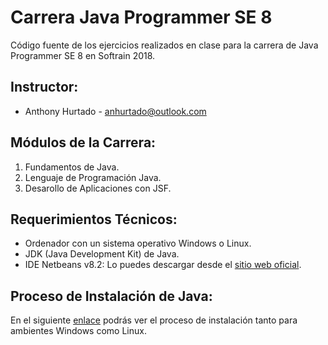 # Carrera Java Programmer SE 8

Código fuente de los ejercicios realizados en clase para la carrera de Java Programmer SE 8 en Softrain 2018.

## Instructor:

* Anthony Hurtado - anhurtado@outlook.com

## Módulos de la Carrera:

1) Fundamentos de Java.
2) Lenguaje de Programación Java.
3) Desarollo de Aplicaciones con JSF.

## Requerimientos Técnicos:

* Ordenador con un sistema operativo Windows o Linux.
* JDK (Java Development Kit) de Java.
* IDE Netbeans v8.2: Lo puedes descargar desde el [sitio web oficial](https://netbeans.org/downloads/).

## Proceso de Instalación de Java:

En el siguiente [enlace](https://docs.google.com/document/d/1gt4t96W-sIy8y3ha3NaIk8OGAD9R0R19K1bMYf5CiiA/edit?usp=sharing) podrás ver el proceso de instalación tanto para ambientes Windows como Linux.
